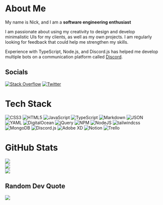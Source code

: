 # About Me
My name is Nick, and I am a **software engineering enthusiast**

I am passionate about using my creativity to design and develop minimalistic UIs for my clients, as well as my own projects. I am regularly looking for feedback that could help me strengthen my skills.

Experience with TypeScript, Node.js, and Discord.js has helped me develop multiple bots on a communication platform called [Discord](https://discord.com/).

## Socials
[![Stack Overflow](https://img.shields.io/badge/-Stackoverflow-FE7A16?logo=stack-overflow&logoColor=white)](https://stackoverflow.com/users/19244184) [![Twitter](https://img.shields.io/badge/Twitter-%231DA1F2.svg?logo=Twitter&logoColor=white)](https://twitter.com/Archasion) 

# Tech Stack
![CSS3](https://img.shields.io/badge/CSS3-%231572B6.svg?style=flat&logo=css3&logoColor=white) ![HTML5](https://img.shields.io/badge/HTML5-%23E34F26.svg?style=flat&logo=html5&logoColor=white) ![JavaScript](https://img.shields.io/badge/JavaScript-%23323330.svg?style=flat&logo=javascript&logoColor=%23F7DF1E) ![TypeScript](https://img.shields.io/badge/TypeScript-%23007ACC.svg?style=flat&logo=typescript&logoColor=white) ![Markdown](https://img.shields.io/badge/Markdown-%23000000.svg?style=flat&logo=markdown&logoColor=white) ![JSON](https://img.shields.io/badge/JSON-%232e2e2e.svg?style=flat&logo=JSON&logoColor=white) ![YAML](https://img.shields.io/badge/YAML-%23cc392f.svg?style=flat&logo=yaml&logoColor=white) ![DigitalOcean](https://img.shields.io/badge/DigitalOcean-%230167ff.svg?style=flat&logo=DigitalOcean&logoColor=white) ![jQuery](https://img.shields.io/badge/jQuery-%230769AD.svg?style=flat&logo=jquery&logoColor=white) ![NPM](https://img.shields.io/badge/NPM-%23000000.svg?style=flat&logo=NPM&logoColor=white) ![NodeJS](https://img.shields.io/badge/Node.js-6DA55F?style=flat&logo=Node.js&logoColor=white) ![tailwindcss](https://img.shields.io/badge/tailwindcss-%2338B2AC.svg?style=flat&logo=tailwind-css&logoColor=white) ![MongoDB](https://img.shields.io/badge/MongoDB-%234ea94b.svg?style=flat&logo=MongoDB&logoColor=white) ![Discord.js](https://img.shields.io/badge/Discord.js-%235865F2.svg?style=flat&logo=Discord&logoColor=white) ![Adobe XD](https://img.shields.io/badge/Adobe%20XD-470137?style=flat&logo=Adobe%20XD&logoColor=#FF61F6) ![Notion](https://img.shields.io/badge/Notion-%23000000.svg?style=flat&logo=Notion&logoColor=white) ![Trello](https://img.shields.io/badge/Trello-%23026AA7.svg?style=flat&logo=Trello&logoColor=white)
# GitHub Stats
![](https://github-readme-stats.vercel.app/api?username=Archasion&theme=dark&hide_border=true&include_all_commits=true&count_private=true)<br/>
![](https://github-readme-streak-stats.herokuapp.com/?user=Archasion&theme=dark&hide_border=true)<br/>
![](https://github-readme-stats.vercel.app/api/top-langs/?username=Archasion&theme=dark&hide_border=true&include_all_commits=true&count_private=true&layout=compact)

## Random Dev Quote
![](https://quotes-github-readme.vercel.app/api?type=horizontal&theme=dark)

  <!-- Proudly created with GPRM ( https://gprm.itsvg.in ) -->
